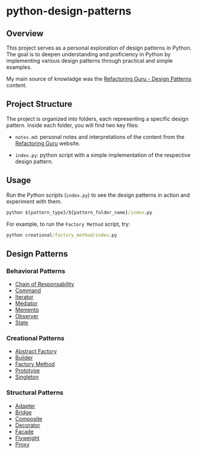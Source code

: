 # python-design-patterns


## Overview

This project serves as a personal exploration of design patterns in Python. The goal is to deepen understanding and proficiency in Python by implementing various design patterns through practical and simple examples.

My main source of knowladge was the [Refactoring Guru - Design Patterns](https://refactoring.guru/design-patterns) content.

## Project Structure

The project is organized into folders, each representing a specific design pattern. Inside each folder, you will find two key files:

- `notes.md`: personal notes and interpretations of the content from the [Refactoring Guru](https://refactoring.guru/design-patterns) website.

- `index.py`: python script with a simple implementation of the respective design pattern.

## Usage

Run the Python scripts (`index.py`) to see the design patterns in action and experiment with them. 

```cmd
python ${pattern_type}/${pattern_folder_name}/index.py
```

For example, to run the `Factory Method` script, try:

```cmd
python creational/factory_method/index.py

```

## Design Patterns

### Behavioral Patterns
- [Chain of Responsability]('./behavioral/chain_of_responsability')
- [Command]('./behavioral/command')
- [Iterator]('./behavioral/iterator')
- [Mediator]('./behavioral/mediator')
- [Memento]('./behavioral/memento')
- [Observer]('./behavioral/observer')
- [State]('./behavioral/state')

### Creational Patterns

- [Abstract Factory](./creational/abstract_factory/)
- [Builder](./creational/builder/)
- [Factory Method](./creational/factory_method/)
- [Prototype](./creational/prototype/)
- [Singleton](./creational/singleton/)

### Structural Patterns

- [Adapter](./structural/adapter/)
- [Bridge](./structural/bridge/)
- [Composite](./structural/composite/)
- [Decorator](./structural/decorator/)
- [Facade](./structural/facade/)
- [Flyweight](./structural/flyweight/)
- [Proxy](./structural/proxy/)
